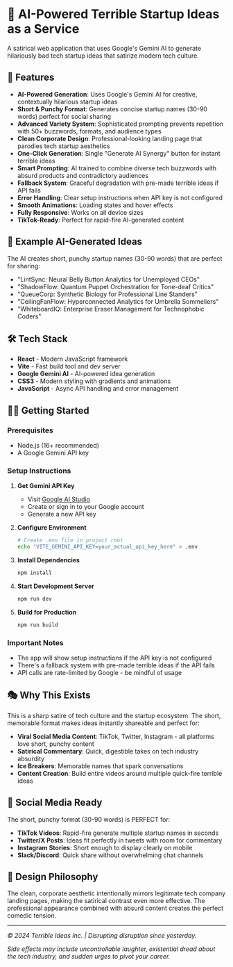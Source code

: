 # 🤖 AI-Powered Terrible Startup Ideas as a Service

A satirical web application that uses Google's Gemini AI to generate hilariously bad tech startup ideas that satirize modern tech culture.

## 🚀 Features

- **AI-Powered Generation**: Uses Google's Gemini AI for creative, contextually hilarious startup ideas
- **Short & Punchy Format**: Generates concise startup names (30-90 words) perfect for social sharing
- **Advanced Variety System**: Sophisticated prompting prevents repetition with 50+ buzzwords, formats, and audience types
- **Clean Corporate Design**: Professional-looking landing page that parodies tech startup aesthetics
- **One-Click Generation**: Single "Generate AI Synergy" button for instant terrible ideas
- **Smart Prompting**: AI trained to combine diverse tech buzzwords with absurd products and contradictory audiences
- **Fallback System**: Graceful degradation with pre-made terrible ideas if API fails
- **Error Handling**: Clear setup instructions when API key is not configured
- **Smooth Animations**: Loading states and hover effects
- **Fully Responsive**: Works on all device sizes
- **TikTok-Ready**: Perfect for rapid-fire AI-generated content

## 🎯 Example AI-Generated Ideas

The AI creates short, punchy startup names (30-90 words) that are perfect for sharing:
- "LintSync: Neural Belly Button Analytics for Unemployed CEOs"
- "ShadowFlow: Quantum Puppet Orchestration for Tone-deaf Critics"
- "QueueCorp: Synthetic Biology for Professional Line Standers"
- "CeilingFanFlow: Hyperconnected Analytics for Umbrella Sommeliers"
- "WhiteboardIQ: Enterprise Eraser Management for Technophobic Coders"

## 🛠 Tech Stack

- **React** - Modern JavaScript framework
- **Vite** - Fast build tool and dev server
- **Google Gemini AI** - AI-powered idea generation
- **CSS3** - Modern styling with gradients and animations
- **JavaScript** - Async API handling and error management

## 🏃‍♂️ Getting Started

### Prerequisites
- Node.js (16+ recommended)
- A Google Gemini API key

### Setup Instructions

1. **Get Gemini API Key**
   - Visit [Google AI Studio](https://makersuite.google.com/app/apikey)
   - Create or sign in to your Google account
   - Generate a new API key

2. **Configure Environment**
   ```bash
   # Create .env file in project root
   echo "VITE_GEMINI_API_KEY=your_actual_api_key_here" > .env
   ```

3. **Install Dependencies**
   ```bash
   npm install
   ```

4. **Start Development Server**
   ```bash
   npm run dev
   ```

5. **Build for Production**
   ```bash
   npm run build
   ```

### Important Notes
- The app will show setup instructions if the API key is not configured
- There's a fallback system with pre-made terrible ideas if the API fails
- API calls are rate-limited by Google - be mindful of usage

## 🎭 Why This Exists

This is a sharp satire of tech culture and the startup ecosystem. The short, memorable format makes ideas instantly shareable and perfect for:
- **Viral Social Media Content**: TikTok, Twitter, Instagram - all platforms love short, punchy content
- **Satirical Commentary**: Quick, digestible takes on tech industry absurdity
- **Ice Breakers**: Memorable names that spark conversations
- **Content Creation**: Build entire videos around multiple quick-fire terrible ideas

## 📱 Social Media Ready

The short, punchy format (30-90 words) is PERFECT for:
- **TikTok Videos**: Rapid-fire generate multiple startup names in seconds
- **Twitter/X Posts**: Ideas fit perfectly in tweets with room for commentary
- **Instagram Stories**: Short enough to display clearly on mobile
- **Slack/Discord**: Quick share without overwhelming chat channels

## 🎨 Design Philosophy

The clean, corporate aesthetic intentionally mirrors legitimate tech company landing pages, making the satirical contrast even more effective. The professional appearance combined with absurd content creates the perfect comedic tension.

---

*© 2024 Terrible Ideas Inc. | Disrupting disruption since yesterday.*

*Side effects may include uncontrollable laughter, existential dread about the tech industry, and sudden urges to pivot your career.* 